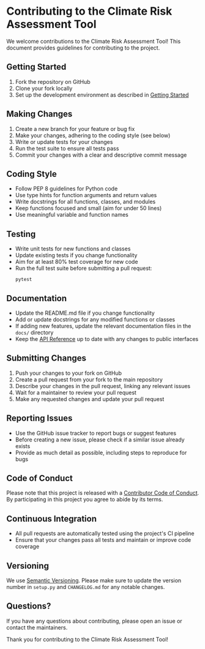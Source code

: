 # Contributing to the Climate Risk Assessment Tool

We welcome contributions to the Climate Risk Assessment Tool! This document provides guidelines for contributing to the project.

## Getting Started

1. Fork the repository on GitHub
2. Clone your fork locally
3. Set up the development environment as described in [Getting Started](getting_started.md)

## Making Changes

1. Create a new branch for your feature or bug fix
2. Make your changes, adhering to the coding style (see below)
3. Write or update tests for your changes
4. Run the test suite to ensure all tests pass
5. Commit your changes with a clear and descriptive commit message

## Coding Style

- Follow PEP 8 guidelines for Python code
- Use type hints for function arguments and return values
- Write docstrings for all functions, classes, and modules
- Keep functions focused and small (aim for under 50 lines)
- Use meaningful variable and function names

## Testing

- Write unit tests for new functions and classes
- Update existing tests if you change functionality
- Aim for at least 80% test coverage for new code
- Run the full test suite before submitting a pull request:
  ```
  pytest
  ```

## Documentation

- Update the README.md file if you change functionality
- Add or update docstrings for any modified functions or classes
- If adding new features, update the relevant documentation files in the `docs/` directory
- Keep the [API Reference](api_reference.md) up to date with any changes to public interfaces

## Submitting Changes

1. Push your changes to your fork on GitHub
2. Create a pull request from your fork to the main repository
3. Describe your changes in the pull request, linking any relevant issues
4. Wait for a maintainer to review your pull request
5. Make any requested changes and update your pull request

## Reporting Issues

- Use the GitHub issue tracker to report bugs or suggest features
- Before creating a new issue, please check if a similar issue already exists
- Provide as much detail as possible, including steps to reproduce for bugs

## Code of Conduct

Please note that this project is released with a [Contributor Code of Conduct](CODE_OF_CONDUCT.md). By participating in this project you agree to abide by its terms.

## Continuous Integration

- All pull requests are automatically tested using the project's CI pipeline
- Ensure that your changes pass all tests and maintain or improve code coverage

## Versioning

We use [Semantic Versioning](https://semver.org/). Please make sure to update the version number in `setup.py` and `CHANGELOG.md` for any notable changes.

## Questions?

If you have any questions about contributing, please open an issue or contact the maintainers.

Thank you for contributing to the Climate Risk Assessment Tool!